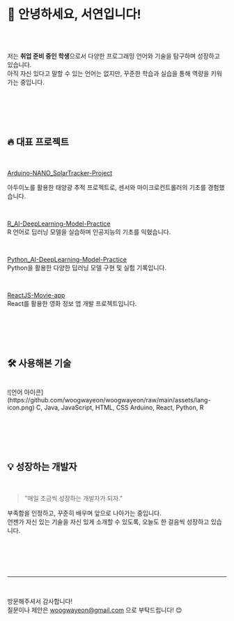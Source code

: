 # 👋 안녕하세요, 서연입니다!

<br><br>

저는 **취업 준비 중인 학생**으로서 다양한 프로그래밍 언어와 기술을 탐구하며 성장하고 있습니다.  
아직 자신 있다고 말할 수 있는 언어는 없지만, 꾸준한 학습과 실습을 통해 역량을 키워가는 중입니다.

<br><br><br><br>

## 🔥 대표 프로젝트

<br>

[Arduino-NANO_SolarTracker-Project](https://github.com/woogwayeon/Arduino-NANO_SolarTracker-Project)  

  아두이노를 활용한 태양광 추적 프로젝트로, 센서와 마이크로컨트롤러의 기초를 경험했습니다.

<br>

[R_AI-DeepLearning-Model-Practice](https://github.com/woogwayeon/R_AI-DeepLearning-Model-Practice)  
  R 언어로 딥러닝 모델을 실습하며 인공지능의 기초를 익혔습니다.

<br>


[Python_AI-DeepLearning-Model-Practice](https://github.com/woogwayeon/Python_AI-DeepLearning-Model-Practice)  
  Python을 활용한 다양한 딥러닝 모델 구현 및 실험 기록입니다.

<br>

[ReactJS-Movie-app](https://github.com/woogwayeon/ReactJS-Movie-app)  
  React를 활용한 영화 정보 앱 개발 프로젝트입니다.

<br><br><br><br>

## 🛠️ 사용해본 기술

<br>
![언어 아이콘](https://github.com/woogwayeon/woogwayeon/raw/main/assets/lang-icon.png)
C, Java, JavaScript, HTML, CSS
Arduino, React, Python, R

<br><br><br><br>

## 💡 성장하는 개발자

<br>

> "매일 조금씩 성장하는 개발자가 되자."

부족함을 인정하고, 꾸준히 배우며 앞으로 나아가는 중입니다.  
언젠가 자신 있는 기술을 자신 있게 소개할 수 있도록, 오늘도 한 걸음씩 성장하고 있습니다.

<br><br><br><br>

---

<br>

방문해주셔서 감사합니다!  
질문이나 제안은 woogwayeon@gmail.com 으로 부탁드립니다! 😊